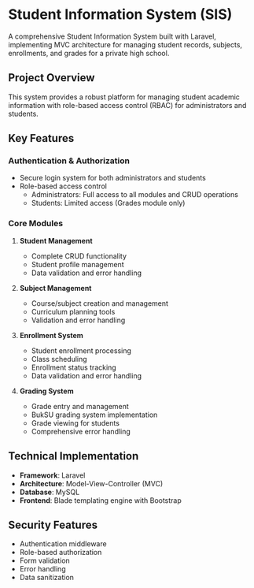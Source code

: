 # Student Information System (SIS)

A comprehensive Student Information System built with Laravel, implementing MVC architecture for managing student records, subjects, enrollments, and grades for a private high school.

## Project Overview

This system provides a robust platform for managing student academic information with role-based access control (RBAC) for administrators and students.

## Key Features

### Authentication & Authorization
- Secure login system for both administrators and students
- Role-based access control
  - Administrators: Full access to all modules and CRUD operations
  - Students: Limited access (Grades module only)

### Core Modules

1. **Student Management**
   - Complete CRUD functionality
   - Student profile management
   - Data validation and error handling

2. **Subject Management**
   - Course/subject creation and management
   - Curriculum planning tools
   - Validation and error handling

3. **Enrollment System**
   - Student enrollment processing
   - Class scheduling
   - Enrollment status tracking
   - Data validation and error handling

4. **Grading System**
   - Grade entry and management
   - BukSU grading system implementation
   - Grade viewing for students
   - Comprehensive error handling

## Technical Implementation

- **Framework**: Laravel
- **Architecture**: Model-View-Controller (MVC)
- **Database**: MySQL
- **Frontend**: Blade templating engine with Bootstrap

## Security Features

- Authentication middleware
- Role-based authorization
- Form validation
- Error handling
- Data sanitization

